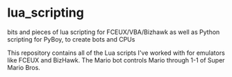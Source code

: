# lua_scripting
bits and pieces of lua scripting for FCEUX/VBA/Bizhawk as well as Python scripting for PyBoy, to create bots and CPUs

This repository contains all of the Lua scripts I've worked with for emulators like FCEUX and BizHawk. 
The Mario bot controls Mario through 1-1 of Super Mario Bros.
